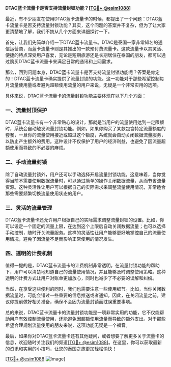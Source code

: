 **DTAC蓝卡流量卡是否支持流量封锁功能？[[TG💪+ @esim1088](https://t.me/s/esim1088)]**

最近，有不少朋友在使用DTAC蓝卡流量卡的时候，都提出了一个问题：DTAC蓝卡流量卡是否支持流量封锁功能？其实，这个问题的答案并不复杂，但为了让大家更清楚地了解，我们不妨从几个方面来详细探讨一下。

首先，让我们先简单介绍一下DTAC蓝卡流量卡。DTAC是泰国一家非常知名的通信运营商，而蓝卡流量卡则是其推出的一款预付费流量卡。这款流量卡以其灵活、便捷的特点深受用户喜爱，无论是短期旅游还是长期居住在泰国的朋友，都可以通过购买DTAC蓝卡流量卡来满足日常的通讯和上网需求。

那么，回到问题本身，DTAC蓝卡流量卡是否支持流量封锁功能呢？答案是肯定的！DTAC蓝卡流量卡确实提供了流量封锁的功能。这一功能对于那些希望控制每月流量使用量或者避免超额使用流量的用户来说，无疑是一个非常实用的选项。

具体来说，DTAC蓝卡流量卡的流量封锁功能主要体现在以下几个方面：

### **一、流量封顶保护**
DTAC蓝卡流量卡有一个非常贴心的设计，那就是当用户的流量使用达到一定限额时，系统会自动触发流量封锁功能。例如，如果你购买了某款包含特定流量额度的套餐，一旦你的流量使用接近或超过这个额度，系统就会自动关闭数据流量服务，以防止产生额外的费用。这种设计不仅保护了用户的经济利益，也避免了因流量超额使用而导致的不必要的麻烦。

### **二、手动流量封锁**
除了自动流量封锁外，用户还可以手动选择开启流量封锁功能。这意味着，当你觉得当前不需要使用数据流量时，可以通过简单的操作关闭数据流量，从而节省流量资源。这种灵活性让用户可以根据自己的实际需求来调整流量使用情况，非常适合那些需要频繁切换流量使用状态的用户。

### **三、灵活的流量管理**
DTAC蓝卡流量卡还允许用户根据自己的实际需求调整流量封锁的设置。比如，你可以设定一个固定的流量上限，在达到这个上限后自动关闭数据流量；也可以选择手动控制，随时开关流量服务。这样的灵活性让用户能够更好地掌控自己的流量使用情况，避免了因流量不足而影响正常使用的情况发生。

### **四、透明的计费机制**
值得一提的是，DTAC蓝卡流量卡的计费机制非常透明。在流量封锁功能的帮助下，用户可以清楚地知道自己的流量使用情况，并且能够及时调整使用策略。这种透明的计费方式让用户对账单更加放心，同时也减少了不必要的误解和纠纷。

当然，在享受这些便利的同时，我们也需要注意一些使用细节。比如，当你关闭数据流量时，可能会错过一些重要的信息推送或者通知。因此，在关闭流量之前，建议你提前做好相关准备，确保不会因为流量封锁而耽误重要事项。

总的来说，DTAC蓝卡流量卡的流量封锁功能是一项非常实用的功能，它不仅能帮助用户有效控制流量使用，还能避免因超额使用流量而导致的额外支出。对于那些希望合理规划流量使用的朋友来说，这项功能无疑是一个福音。

最后，如果你对DTAC蓝卡流量卡还有其他疑问，或者想要了解更多关于流量卡的信息，欢迎随时关注我们的频道[[TG💪+ @esim1088](https://t.me/s/esim1088)]。在这里，你可以获取最新的资讯和实用的小技巧，让您的泰国之旅更加轻松愉快！

[[TG💪+ @esim1088](https://t.me/s/esim1088) ![Image](https://i.postimg.cc/4NQfJmqS/Snipaste-2025-05-13-00-14-12.png)]